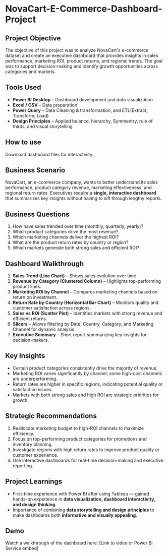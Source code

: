 # NovaCart-E-Commerce-Dashboard-Project

## Project Objective
The objective of this project was to analyze NovaCart's e-commerce dataset and create an executive dashboard that provides insights in sales performance, marketing ROI, product returns, and regional trends. The goal was to support decision-making and identify growth opportunities across categories and markets.


## Tools Used
- **Power BI Desktop** – Dashboard development and data visualization  
- **Excel / CSV** – Data preparation  
- **Power Query** – Data Cleaning & transformation, and ETL(Extract, Transform, Load)
- **Design Principles** – Applied balance, hierarchy, Symmentry, rule of thirds, and visual storytelling  

## How to use 
Download dashboard files for interactivity.

## Business Scenario
NovaCart, an e-commerce company, wants to better understand its sales performance, product category revenue, marketing effectiveness, and regional return rates. Executives require a **single, interactive dashboard** that summarizes key insights without having to sift through lengthy reports.


## Business Questions
1. How have sales trended over time (monthly, quarterly, yearly)?  
2. Which product categories drive the most revenue?  
3. Which marketing channels deliver the highest ROI?  
4. What are the product return rates by country or region?  
5. Which markets generate both strong sales and efficient ROI?  


## Dashboard Walkthrough
1. **Sales Trend (Line Chart)** – Shows sales evolution over time.  
2. **Revenue by Category (Clustered Column)** – Highlights top-performing product lines.  
3. **Marketing ROI by Channel** – Compares marketing channels based on return on investment.  
4. **Return Rate by Country (Horizontal Bar Chart)** – Monitors quality and customer satisfaction across regions.  
5. **Sales vs ROI (Scatter Plot)** – Identifies markets with strong revenue and efficient returns.  
6. **Slicers** – Allows filtering by Date, Country, Category, and Marketing Channel for dynamic analysis.  
7. **Executive Summary** – Short report summarizing key insights for decision-makers.


## Key Insights
- Certain product categories consistently drive the majority of revenue.  
- Marketing ROI varies significantly by channel; some high-cost channels are underperforming.  
- Return rates are higher in specific regions, indicating potential quality or satisfaction issues.  
- Markets with both strong sales and high ROI are strategic priorities for growth.  


## Strategic Recommendations
1. Reallocate marketing budget to high-ROI channels to maximize efficiency.  
2. Focus on top-performing product categories for promotions and inventory planning.  
3. Investigate regions with high return rates to improve product quality or customer experience.  
4. Use interactive dashboards for real-time decision-making and executive reporting.  


## Project Learnings
- First-time experience with Power BI after using Tableau — gained hands-on experience in **data visualization, dashboard interactivity, and design thinking**.  
- Importance of combining **data storytelling and design principles** to make dashboards both **informative and visually appealing**.  


## Demo
Watch a walkthrough of the dashboard here: [Link to video or Power BI Service embed]




